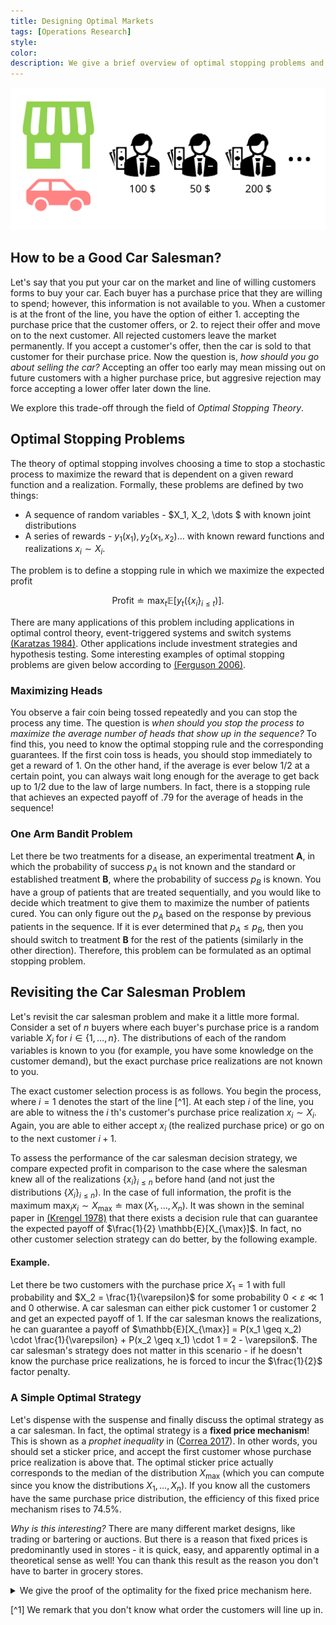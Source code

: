 ```yaml
---
title: Designing Optimal Markets
tags: [Operations Research]
style: 
color: 
description: We give a brief overview of optimal stopping problems and it's relevance to market design.
---
```



![Car Salesman Problem](/assets/images/optimal-stopping/market.svg)

## How to be a Good Car Salesman?
Let's say that you put your car on the market and line of willing customers forms to buy your car. Each buyer has a purchase price that they are willing to spend; however, this information is not available to you. When a customer is at the front of the line, you have the option of either 1. accepting the purchase price that the customer offers, or 2. to reject their offer and move on to the next customer. All rejected customers leave the market permanently. If you accept a customer's offer, then the car is sold to that customer for their purchase price. Now the question is, *how should you go about selling the car?* Accepting an offer too early may mean missing out on future customers with a higher purchase price, but aggresive rejection may force accepting a lower offer later down the line. 

We explore this trade-off through the field of *Optimal Stopping Theory*. 

## Optimal Stopping Problems

The theory of optimal stopping involves choosing a time to stop a stochastic process to maximize the reward that is dependent on a given reward function and a realization. Formally, these problems are defined by two things:

- A sequence of random variables - $X_1, X_2, \dots $  with known joint distributions
- A series of rewards - $y_1(x_1), y_2(x_1, x_2) \dots$ with known reward functions and realizations $x_i \sim X_i$.

The problem is to define a stopping rule in which we maximize the expected profit

$$
\text{Profit} \doteq \max_{t} \mathbb{E}[y_t(\{x_i\}_{i \leq t})].
$$

There are many applications of this problem including applications in optimal control theory, event-triggered systems and switch systems [(Karatzas 1984)](https://epubs.siam.org/doi/pdf/10.1137/0322054?casa_token=gnJrmcVlLR0AAAAA:ED-ywCViEeuPojrBoHVpvgdZGeNkqj57WbsS8_KdZnGmsxVTsYf8Hmn_Ha8aTXz7WVMzjny7jBs "Connections between optimal stopping and singular stochastic control I. Monotone follower problems"). Other applications include investment strategies and hypothesis testing. Some interesting examples of optimal stopping problems are given below according to [(Ferguson 2006)](https://www.math.ucla.edu/~tom/Stopping/Contents.html "Optimal Stopping and Applications").

### Maximizing Heads
You observe a fair coin being tossed repeatedly and you can stop the process any time. The question is *when should you stop the process to maximize the average number of heads that show up in the sequence?* To find this, you need to know the optimal stopping rule and the corresponding guarantees. If the first coin toss is heads, you should stop immediately to get a reward of $1$. On the other hand, if the average is ever below $1/2$ at a certain point, you can always wait long enough for the average to get back up to $1/2$ due to the law of large numbers. In fact, there is a stopping rule that achieves an expected payoff of $.79$ for the average of heads in the sequence!

### One Arm Bandit Problem
Let there be two treatments for a disease, an experimental treatment **A**, in which the probability of success $p_A$ is not known and the standard or established treatment **B**, where the probability of success $p_B$ is known. You have a group of patients that are treated sequentially, and you would like to decide which treatment to give them to maximize the number of patients cured. You can only figure out the $p_A$ based on the response by previous patients in the sequence. If it is ever determined that $p_A \leq p_B$, then you should switch to treatment **B** for the rest of the patients (similarly in the other direction). Therefore, this problem can be formulated as an optimal stopping problem.

## Revisiting the Car Salesman Problem

Let's revisit the car salesman problem and make it a little more formal. Consider a set of $n$ buyers where each buyer's purchase price is a random variable $X_i$ for $i \in \{1, \dots, n\}$. The distributions of each of the random variables is known to you (for example, you have some knowledge on the customer demand), but the exact purchase price realizations are not known to you.

The exact customer selection process is as follows. You begin the process, where $i = 1$ denotes the start of the line [^1]. At each step $i$ of the line, you are able to witness the $i$ th's customer's purchase price realization $x_i \sim X_i$. Again, you are able to either accept $x_i$ (the realized purchase price) or go on to the next customer $i+1$.

To assess the performance of the car salesman decision strategy, we compare expected profit in comparison to the case where the  salesman knew all of the realizations $\{x_i\}_{i \leq n}$ before hand (and not just the distributions $\{X_i\}_{i \leq n}$). In the case of full information, the profit is the maximum $\max_i x_i \sim X_{\max} \doteq \max(X_1, \dots, X_n)$. It was shown in the seminal paper in [(Krengel 1978)](https://projecteuclid.org/journalArticle/Download?urlid=bams%2F1183538915 "On semiamarts, amarts, and processes with finite value") that there exists a decision rule that can guarantee the expected payoff of $\frac{1}{2} \mathbb{E}[X_{\max}]$. In fact, no other customer selection strategy can do better, by the following example. 


#### Example.
Let there be two customers with the purchase price $X_1 = 1$ with full probability and $X_2 = \frac{1}{\varepsilon}$ for some probability $0 < \varepsilon \ll 1$ and $0$ otherwise. A car salesman can either pick customer 1 or customer 2 and get an expected payoff of $1$. If the car salesman knows the realizations, he can guarantee a payoff of $\mathbb{E}[X_{\max}] = P(x_1 \geq x_2) \cdot \frac{1}{\varepsilon} +  P(x_2 \geq x_1) \cdot 1 = 2 - \varepsilon$. The car salesman's strategy does not matter in this scenario - if he doesn't know the purchase price realizations, he is forced to incur the $\frac{1}{2}$ factor penalty.

### A Simple Optimal Strategy

Let's dispense with the suspense and finally discuss the optimal strategy as a car salesman. In fact, the optimal strategy is a **fixed price mechanism**! This is shown as a *prophet inequality* in ([Correa 2017](https://dl.acm.org/doi/pdf/10.1145/3033274.3085137?casa_token=z8OTTHJQSlQAAAAA:gEQPBy311IJaRIRbJlANJP7-pu6AsMF-V17R5sAVsu32ezcRIMGCu3ZIcpD3fTc9DTARa1jWhUytyQ "Posted Price Mechanisms for a Random Stream of Customers")). In other words, you should set a sticker price, and accept the first customer whose purchase price realization is above that. The optimal sticker price actually corresponds to the median of the distribution $X_{\max}$ (which you can compute since you know the distributions $X_1, \dots, X_n$). If you know all the customers have the same purchase price distribution, the efficiency of this fixed price mechanism rises to $74.5\%$.

*Why is this interesting?* There are many different market designs, like trading or bartering or auctions. But there is a reason that fixed prices is predominantly used in stores - it is quick, easy, and apparently optimal in a theoretical sense as well! You can thank this result as the reason you don't have to barter in grocery stores.

<details>
  <summary>We give the proof of the optimality for the fixed price mechanism here.</summary>

Let $\mathbb{E}[X_\mathrm{alg}]$ denote the expected profit according to the fixed price algorithm at the median value. Then we have the following set of inequalities.
$$\mathbb{E}[X_\mathrm{alg}] = \mathbb{E}_i[\mathbb{E}[X_\mathrm{alg}| X_i \text{ is first item with value above } M]] \ + $$
$$ \mathbb{E}[X_\mathrm{alg} | X_{\max} \leq M] P(X_{\max} < M)  $$
$$ = \mathbb{E}_i[\mathbb{E}[X_i| X_i \text{ is first item with value above } M]] $$
$$ = \mathbb{E}_i[\mathbb{E}[X_i- M + M| X_i \text{ is first item with value above } M]] $$
$$ = M \cdot P(X_{\max} \geq M) + \mathbb{E}_i[\mathbb{E}[X_i - M| X_i \text{ is first item with value above } M]] $$
$$ = M \cdot P(X_{\max} \geq M) + \sum_{i=1}^{n} \mathbb{E}[X_i - M| X_i \geq M] \cdot P(\bigwedge_{j < i}X_j \leq M) P(X_i \geq M) $$
$$ = M \cdot P(X_{\max} \geq M) + \sum_{i=1}^{n} \mathbb{E}[(X_{i}-M)^+] \cdot P(\bigwedge_{j < i}X_j \leq M) $$
$$ \geq M \cdot P(X_{\max} \geq \mathrm{M}) + \sum_{i=1}^{n} \mathbb{E}[(X_{i}-M)^+] \cdot P(X_{\max} \leq M) $$
$$ \geq M \cdot P(X_{\max} \geq \mathrm{M}) + \mathbb{E}[(X_{\max}-M)^+] \cdot P(X_{\max} \leq M) $$
$$ \geq \mathbb{E}[X_{\max}]/2.$$

Here we use the notation $\mathbb{E}[(X_{i}-M)^+] \equiv \mathbb{E}[\max\{X_{i}-M, 0\}]$. Note that

$$ \mathbb{E}[(X_{i}-M)^+] = \mathbb{E}[(X_{i}-M)^+ | X_i \leq M] P(X_i \leq M) \ + $$
$$ \mathbb{E}[(X_{i}-M)^+ | X_i \geq M] P(X_i \geq M) $$
$$ = \mathbb{E}[X_{i}-M | X_i \geq M] P(X_i \geq M). $$
</details>

[^1] We remark that you don't know what order the customers will line up in.
